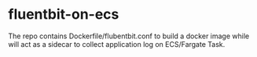 # fluentbit-on-ecs
The repo contains Dockerfile/flubentbit.conf to build a docker image while will act as a sidecar to collect application log on ECS/Fargate Task.